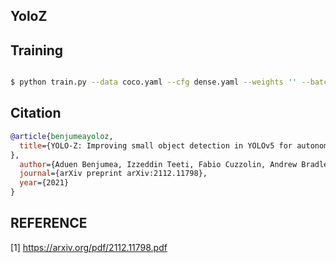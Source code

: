 ## YoloZ
## Training

```bash

$ python train.py --data coco.yaml --cfg dense.yaml --weights '' --batch-size 64
```

## Citation

```bibtex
@article{benjumeayoloz,
  title={YOLO-Z: Improving small object detection in YOLOv5 for autonomous vehicles
},
  author={Aduen Benjumea, Izzeddin Teeti, Fabio Cuzzolin, Andrew Bradley},
  journal={arXiv preprint arXiv:2112.11798},
  year={2021}
}
```

## REFERENCE

[1] https://arxiv.org/pdf/2112.11798.pdf
